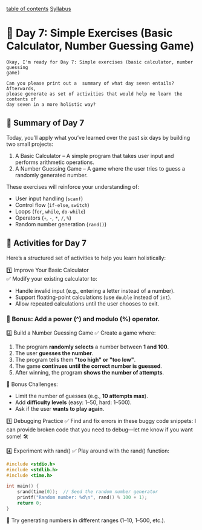 [table of contents](./index.md)
[Syllabus](./C-Syllabus.md)

# 📌 Day 7: Simple Exercises (Basic Calculator, Number Guessing Game)
```
Okay, I'm ready for Day 7: Simple exercises (basic calculator, number guessing
game) 

Can you please print out a  summary of what day seven entails? Afterwards,
please generate as set of activities that would help me learn the contents of
day seven in a more holistic way?
```
## 🔹 Summary of Day 7
Today, you’ll apply what you’ve learned over the past six days by building two small projects:

1. A Basic Calculator – A simple program that takes user input and performs arithmetic operations.
2. A Number Guessing Game – A game where the user tries to guess a randomly generated number.

These exercises will reinforce your understanding of:

* User input handling (`scanf`)
* Control flow (`if-else`, `switch`)
* Loops (`for`, `while`, `do-while`)
* Operators (`+`, `-`, `*`, `/`, `%`)
* Random number generation (`rand()`)

## 🎯 Activities for Day 7
Here’s a structured set of activities to help you learn holistically:

1️⃣ Improve Your Basic Calculator  
✅ Modify your existing calculator to:

* Handle invalid input (e.g., entering a letter instead of a number).
* Support floating-point calculations (use `double` instead of `int`).
* Allow repeated calculations until the user chooses to exit.

### 📌 Bonus: Add a power (^) and modulo (%) operator.

2️⃣ Build a Number Guessing Game
✅ Create a game where:  
1. The program **randomly selects** a number between **1 and 100**.  
2. The user **guesses the number**.  
3. The program tells them **"too high" or "too low"**.  
4. The game **continues until the correct number is guessed**.
5. After winning, the program **shows the number of attempts**.

📌 Bonus Challenges:
* Limit the number of guesses (e.g., **10 attempts max**).
* Add **difficulty levels** (easy: 1–50, hard: 1–500).
* Ask if the user **wants to play again**.

3️⃣ Debugging Practice
✅ Find and fix errors in these buggy code snippets:
I can provide broken code that you need to debug—let me know if you want some! 🛠️

4️⃣ Experiment with rand()
✅ Play around with the rand() function:

```c
#include <stdio.h>
#include <stdlib.h>
#include <time.h>

int main() {
    srand(time(0));  // Seed the random number generator
    printf("Random number: %d\n", rand() % 100 + 1);
    return 0;
}
```
📌 Try generating numbers in different ranges (1–10, 1–500, etc.).
